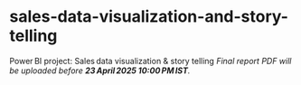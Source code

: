 # sales-data-visualization-and-story-telling
Power BI project: Sales data visualization &amp; story telling
_Final report PDF will be uploaded before **23 April 2025 10:00 PM IST**._
